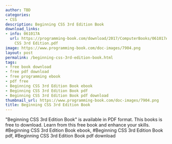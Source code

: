 ```yaml
---
author: TBD
categories:
- CSS
description: Beginning CSS 3rd Edition Book
download_links:
- info: 061017A
  url: https://programming-book.com/download/2017/ComputerBooks/061017A/Beginning
    CSS 3rd Edition.pdf
image: https://www.programming-book.com/doc-images/7904.png
layout: post
permalink: /beginning-css-3rd-edition-book.html
tags:
- free book download
- free pdf download
- free programming ebook
- pdf free
- Beginning CSS 3rd Edition Book ebook
- Beginning CSS 3rd Edition Book pdf
- Beginning CSS 3rd Edition Book pdf download
thumbnail_url: https://www.programming-book.com/doc-images/7904.png
title: Beginning CSS 3rd Edition Book
---
```


 
<div class="item-desc text-justify">
  "Beginning CSS 3rd Edition Book" is available in PDF format. This books is free to download. Learn from this free book and enhance your skills.
  <br>
  #Beginning CSS 3rd Edition Book ebook, #Beginning CSS 3rd Edition Book pdf, #Beginning CSS 3rd Edition Book pdf download
</div>